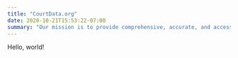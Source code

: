 ```yaml
---
title: "CourtData.org"
date: 2020-10-21T15:53:22-07:00
summary: "Our mission is to provide comprehensive, accurate, and accessible information from the U.S. Supreme Court. Our plain-English case summaries are written and edited by lawyers, accompanied by the official published copy of the case in pdf format. Each case includes the audio and official transcript of all oral arguments, to the extent those files are available. Our team has also compiled links to external resources, such as commentary and analysis, relevant to each case."
---
```


Hello, world!